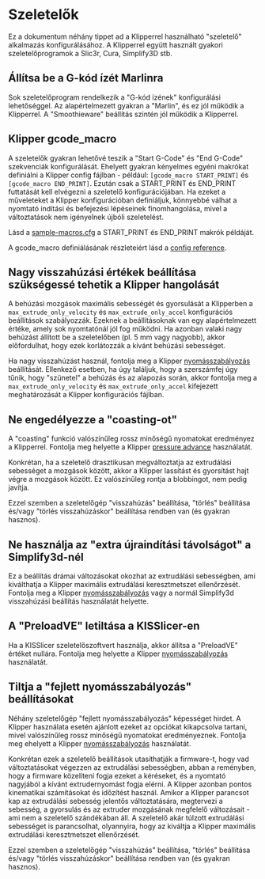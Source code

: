 # Szeletelők

Ez a dokumentum néhány tippet ad a Klipperrel használható "szeletelő" alkalmazás konfigurálásához. A Klipperrel együtt használt gyakori szeletelőprogramok a Slic3r, Cura, Simplify3D stb.

## Állítsa be a G-kód ízét Marlinra

Sok szeletelőprogram rendelkezik a "G-kód ízének" konfigurálási lehetőséggel. Az alapértelmezett gyakran a "Marlin", és ez jól működik a Klipperrel. A "Smoothieware" beállítás szintén jól működik a Klipperrel.

## Klipper gcode_macro

A szeletelők gyakran lehetővé teszik a "Start G-Code" és "End G-Code" szekvenciák konfigurálását. Ehelyett gyakran kényelmes egyéni makrókat definiálni a Klipper config fájlban - például: `[gcode_macro START_PRINT]` és `[gcode_macro END_PRINT]`. Ezután csak a START_PRINT és END_PRINT futtatását kell elvégezni a szeletelő konfigurációjában. Ha ezeket a műveleteket a Klipper konfigurációban definiáljuk, könnyebbé válhat a nyomtató indítási és befejezési lépéseinek finomhangolása, mivel a változtatások nem igényelnek újbóli szeletelést.

Lásd a [sample-macros.cfg](../config/sample-macros.cfg) a START_PRINT és END_PRINT makrók példáját.

A gcode_macro definiálásának részleteiért lásd a [config reference](Config_Reference.md#gcode_macro).

## Nagy visszahúzási értékek beállítása szükségessé tehetik a Klipper hangolását

A behúzási mozgások maximális sebességét és gyorsulását a Klipperben a `max_extrude_only_velocity` és `max_extrude_only_accel` konfigurációs beállítások szabályozzák. Ezeknek a beállításoknak van egy alapértelmezett értéke, amely sok nyomtatónál jól fog működni. Ha azonban valaki nagy behúzást állított be a szeletelőben (pl. 5 mm vagy nagyobb), akkor előfordulhat, hogy ezek korlátozzák a kívánt behúzási sebességet.

Ha nagy visszahúzást használ, fontolja meg a Klipper [nyomásszabályozás](Pressure_Advance.md) beállítását. Ellenkező esetben, ha úgy találjuk, hogy a szerszámfej úgy tűnik, hogy "szünetel" a behúzás és az alapozás során, akkor fontolja meg a `max_extrude_only_velocity` és `max_extrude_only_accel` kifejezett meghatározását a Klipper konfigurációs fájlban.

## Ne engedélyezze a "coasting-ot"

A "coasting" funkció valószínűleg rossz minőségű nyomatokat eredményez a Klipperrel. Fontolja meg helyette a Klipper [pressure advance](Pressure_Advance.md) használatát.

Konkrétan, ha a szeletelő drasztikusan megváltoztatja az extrudálási sebességet a mozgások között, akkor a Klipper lassítást és gyorsítást hajt végre a mozgások között. Ez valószínűleg rontja a blobbingot, nem pedig javítja.

Ezzel szemben a szeletelőgép "visszahúzás" beállítása, "törlés" beállítása és/vagy "törlés visszahúzáskor" beállítása rendben van (és gyakran hasznos).

## Ne használja az "extra újraindítási távolságot" a Simplify3d-nél

Ez a beállítás drámai változásokat okozhat az extrudálási sebességben, ami kiválthatja a Klipper maximális extrudálási keresztmetszet ellenőrzését. Fontolja meg a Klipper [nyomásszabályozás](Pressure_Advance.md) vagy a normál Simplify3d visszahúzási beállítás használatát helyette.

## A "PreloadVE" letiltása a KISSlicer-en

Ha a KISSlicer szeletelőszoftvert használja, akkor állítsa a "PreloadVE" értéket nullára. Fontolja meg helyette a Klipper [nyomásszabályozás](Pressure_Advance.md) használatát.

## Tiltja a "fejlett nyomásszabályozás" beállításokat

Néhány szeletelőgép "fejlett nyomásszabályozás" képességet hirdet. A Klipper használata esetén ajánlott ezeket az opciókat kikapcsolva tartani, mivel valószínűleg rossz minőségű nyomatokat eredményeznek. Fontolja meg ehelyett a Klipper [nyomásszabályozás](Pressure_Advance.md) használatát.

Konkrétan ezek a szeletelő beállítások utasíthatják a firmware-t, hogy vad változtatásokat végezzen az extrudálási sebességben, abban a reményben, hogy a firmware közelíteni fogja ezeket a kéréseket, és a nyomtató nagyjából a kívánt extrudernyomást fogja elérni. A Klipper azonban pontos kinematikai számításokat és időzítést használ. Amikor a Klipper parancsot kap az extrudálási sebesség jelentős változtatására, megtervezi a sebesség, a gyorsulás és az extruder mozgásának megfelelő változásait - ami nem a szeletelő szándékában áll. A szeletelő akár túlzott extrudálási sebességet is parancsolhat, olyannyira, hogy az kiváltja a Klipper maximális extrudálási keresztmetszet ellenőrzését.

Ezzel szemben a szeletelőgép "visszahúzás" beállítása, "törlés" beállítása és/vagy "törlés visszahúzáskor" beállítása rendben van (és gyakran hasznos).
